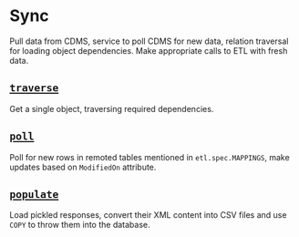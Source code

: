# Sync

Pull data from CDMS, service to poll CDMS for new data, relation traversal for
loading object dependencies. Make appropriate calls to ETL with fresh data.

## [`traverse`](traverse.py)
Get a single object, traversing required dependencies.

## [`poll`](poll.py)
Poll for new rows in remoted tables mentioned in `etl.spec.MAPPINGS`, make
updates based on `ModifiedOn` attribute.

## [`populate`](populate.py)
Load pickled responses, convert their XML content into CSV files and use `COPY`
to throw them into the database.
